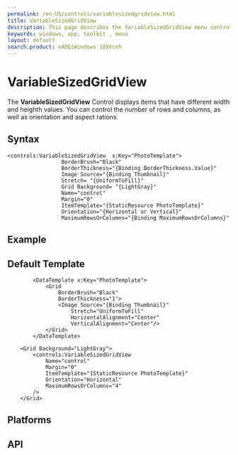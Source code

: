 ```yaml
---
permalink: /en-US/controls/variablesizedgridview.html
title: VariableSizedGridView
description: This page describes the VariableSizedGridView menu control
keywords: windows, app, toolkit , menu
layout: default
search.product: eADQiWindows 10XVcnh
---
```


# VariableSizedGridView
The **VariableSizedGridView** Control displays items that have different width and heighth values. 
You can control the number of rows and columns, as well as orientation and aspect rations. 

## Syntax
```xaml
<controls:VariableSizedGridView  x:Key="PhotoTemplate">
                 BorderBrush="Black"
                 BorderThickness="{Binding BorderThickness.Value}"
                 Image Source="{Binding Thumbnail}"
                 Stretch= "{UniformToFill}"
                 Grid Background= "{LightGray}"
                 Name="control"
                 Margin="0"
                 ItemTemplate="{StaticResource PhotoTemplate}"
                 Orientation="{Horizontal or Vertical}"
                 MaximumRowsOrColumns="{Binding MaximumRowsOrColumns}" 
```

## Example 

## Default Template
```xaml
        <DataTemplate x:Key="PhotoTemplate">
            <Grid
                BorderBrush="Black"
                BorderThickness="1">
                <Image Source="{Binding Thumbnail}"
                    Stretch="UniformToFill"
                    HorizontalAlignment="Center"
                    VerticalAlignment="Center"/>
            </Grid>
        </DataTemplate>

	<Grid Background="LightGray">
        <controls:VariableSizedGridView
            Name="control"
            Margin="0"
            ItemTemplate="{StaticResource PhotoTemplate}"
            Orientation="Horizontal"
            MaximumRowsOrColumns="4"            
		/>
    </Grid>
```

## Platforms 


## API
